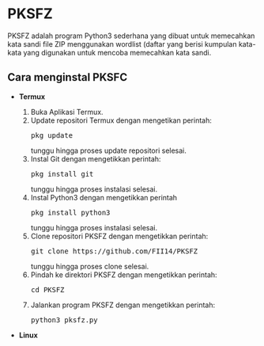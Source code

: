 <h1>PKSFZ</h1>
<p>PKSFZ adalah program Python3 sederhana yang dibuat untuk memecahkan kata sandi file ZIP menggunakan wordlist (daftar yang berisi kumpulan kata-kata yang digunakan untuk mencoba memecahkan kata sandi.</p>
<h2>Cara menginstal PKSFC</h2>
<ul>
    <li><b>Termux</b></li>
    <ol>
        <li>Buka Aplikasi Termux.</li>
        <li>Update repositori Termux dengan mengetikan perintah: <pre>pkg update</pre> tunggu hingga proses update repositori selesai.</li>
        <li>Instal Git dengan mengetikkan perintah: <pre>pkg install git</pre> tunggu hingga proses instalasi selesai.</li>
        <li>Instal Python3 dengan mengetikkan perintah <pre>pkg install python3</pre> tunggu hingga proses instalasi selesai.</li>
        <li>Clone repositori PKSFZ dengan mengetikkan perintah: <pre>git clone https://github.com/FII14/PKSFZ</pre> tunggu hingga proses clone selesai.</li>
        <li>Pindah ke direktori PKSFZ dengan mengetikkan perintah: <pre>cd PKSFZ</pre></li>
        <li>Jalankan program PKSFZ dengan mengetikkan perintah: <pre>python3 pksfz.py</pre></li>
    </ol>
    <li><b>Linux</b></li>
</ul>
